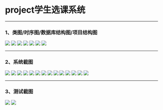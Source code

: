 # project学生选课系统
<hr/>
  <h3>1、类图/时序图/数据库结构图/项目结构图</h3>
  <img src="picture/领域图1.PNG" />
  <img src="picture/领域图2.PNG" />
  <img src="picture/领域图3.PNG" />
  <img src="picture/顺序图1.PNG" />
  <img src="picture/顺序图2.PNG" />
  <img src="picture/数据库.PNG" />
  <img src="picture/代码结构.PNG" />
<hr/>
  <h3>2、系统截图</h3>
   <img src="picture/1.PNG" />
   <img src="picture/2.PNG" />
   <img src="picture/3.PNG" />
   <img src="picture/4.PNG" />
   <img src="picture/5.PNG" />
   <img src="picture/6.PNG" />
   <img src="picture/7.PNG" />
   <img src="picture/8.PNG" />
   <img src="picture/9.PNG" />
   <img src="picture/10.PNG" />
   <img src="picture/11.PNG" />
   <img src="picture/12.PNG" />
   <img src="picture/13.PNG" />
   <img src="picture/14.PNG" />
  <hr/>
  <h3>3、测试截图</h3>
  <img src="picture/15.PNG" />
  <img src="picture/16.PNG" />
